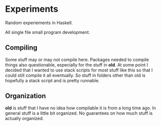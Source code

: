 # Experiments
Random experiements in Haskell.

All single file small program development.

## Compiling
Some stuff may or may not compile here. Packages needed to compile things also
questionable, especially for the stuff in **old**. At some point I decided that
I wanted to use stack scripts for most stuff like this so that I could still
compile it all eventually. So stuff in folders other than old is hopefully a
stack script and is pretty runnable.

## Organization
**old** is stuff that I have no idea how compilable it is from a long time ago.
In general stuff is a little bit organized. No guarantees on how much stuff is
actually organized.

